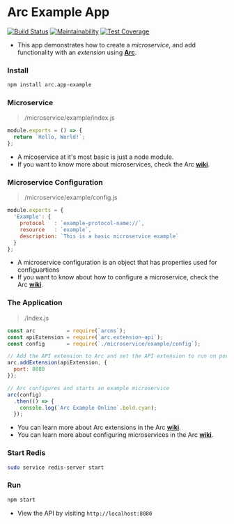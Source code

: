 # Arc Example App
[![Build Status](https://travis-ci.org/altereagle/arc.app-example.svg?branch=master)](https://travis-ci.org/altereagle/arc.app-example)
[![Maintainability](https://api.codeclimate.com/v1/badges/75a81f454a5795843414/maintainability)](https://codeclimate.com/github/altereagle/arc.app-example/maintainability)
[![Test Coverage](https://api.codeclimate.com/v1/badges/75a81f454a5795843414/test_coverage)](https://codeclimate.com/github/altereagle/arc.app-example/test_coverage)

* This app demonstrates how to create a *microservice*, and add functionality with an *extension* using **[Arc](https://www.npmjs.com/package/arcms)**.

### Install
```bash
npm install arc.app-example
```

### Microservice
> /microservice/example/index.js

```javascript
module.exports = () => {
  return `Hello, World!`;
};
```
* A micoservice at it's most basic is just a node module.
* If you want to know more about microservices, check the Arc **[wiki](https://github.com/altereagle/arc/wiki)**.

### Microservice Configuration
> /microservice/example/config.js

```javascript
module.exports = {
  'Example': {
    protocol   : `example-protocol-name://`,
    resource   : `example`,
    description: `This is a basic microservice example`
  }
};
```
* A microservice configuration is an object that has properties used for configuartions
* If you want to know about how to configure a microservice, check the Arc **[wiki](https://github.com/altereagle/arc/wiki)**.

### The Application
> /index.js

```javascript
const arc          = require(`arcms`);
const apiExtension = require(`arc.extension-api`);
const config       = require(`./microservice/example/config`);

// Add the API extension to Arc and set the API extension to run on port 8080
arc.addExtension(apiExtension, {
  port: 8080
});

// Arc configures and starts an example microservice
arc(config)
  .then(() => {
    console.log(`Arc Example Online`.bold.cyan);
  });
```
* You can learn more about Arc extensions in the Arc **[wiki](https://github.com/altereagle/arc/wiki)**.
* You can learn more about configuring microservices in the Arc **[wiki](https://github.com/altereagle/arc/wiki)**.

### Start Redis
```bash
sudo service redis-server start
```

### Run
```bash
npm start
```

* View the API by visiting `http://localhost:8080`